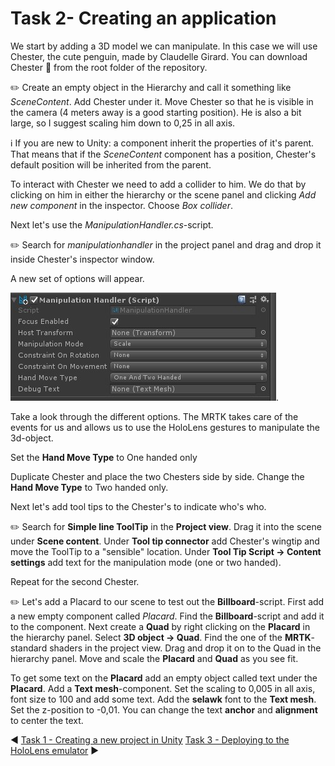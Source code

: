 # Task 2- Creating an application

We start by adding a 3D model we can manipulate. In this case we will use Chester, the cute penguin, made by Claudelle Girard. You can download Chester :penguin: from the root folder of the repository. 

:pencil2: Create an empty object in the Hierarchy and call it something like *SceneContent*. Add Chester  under it. Move Chester so that he is visible in the camera (4 meters away is a good starting position). He is also a bit large, so I suggest scaling him down to 0,25 in all axis. 

:information_source: If you are new to Unity: a component inherit the properties of it's parent. That means that if the *SceneContent* component has a position, Chester's default position will be inherited from the parent. 

To interact with Chester we need to add a collider to him. We do that by clicking on him in either the hierarchy or the scene panel and clicking *Add new component* in the inspector. Choose *Box collider*. 

Next let's use the *ManipulationHandler.cs*-script.

:pencil2: Search for *manipulationhandler* in the project panel and drag and drop it inside Chester's inspector window. 

A new set of options will appear. 

![ManipulationHandler](Screenshots/manipulationhandler.jpg).

Take a look through the different options. The MRTK takes care of the events for us and allows us to use the HoloLens gestures to manipulate the 3d-object. 

Set the **Hand Move Type** to One handed only

Duplicate Chester and place the two Chesters side by side. Change the **Hand Move Type** to Two handed only. 

Next let's add tool tips to the Chester's to indicate who's who. 

:pencil2: Search for **Simple line ToolTip** in the **Project view**. Drag it into the scene under **Scene content**. Under **Tool tip connector** add Chester's wingtip and move the ToolTip to a "sensible" location. 
Under **Tool Tip Script -> Content settings** add text for the manipulation mode (one or two handed). 

Repeat for the second Chester. 

:pencil2: Let's add a Placard to our scene to test out the **Billboard**-script. First add a new empty component called *Placard*. Find the **Billboard**-script and add it to the component. Next create a **Quad** by right clicking on the **Placard** in the hierarchy panel. Select **3D object -> Quad**. Find the one of the **MRTK**-standard shaders in the project view. Drag and drop it on to the Quad in the hierarchy panel. Move and scale the **Placard** and **Quad** as you see fit. 

To get some text on the **Placard** add an empty object called text under the **Placard**. Add a **Text mesh**-component. Set the scaling to 0,005 in all axis, font size to 100 and add some text. Add the **selawk** font to the **Text mesh**. Set the z-position to -0,01. You can change the text **anchor** and **alignment** to center the text. 

:arrow_backward: [Task 1 - Creating a new project in Unity](TASK1.md)
[Task 3 - Deploying to the HoloLens emulator](TASK3.md) :arrow_forward:
